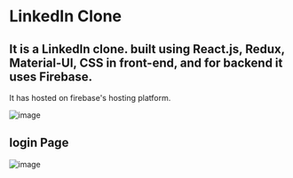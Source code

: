 # LinkedIn Clone

## It is a LinkedIn clone. built using React.js, Redux, Material-UI, CSS in front-end, and for backend it uses Firebase.
It has hosted on firebase's hosting platform.

![image](https://user-images.githubusercontent.com/73797796/135116586-223cb37d-9f96-4b7e-880a-a6f81faf51b3.png)

## login Page

![image](https://user-images.githubusercontent.com/73797796/135116697-31a3a0b5-63f6-4bd4-a8a4-e1d2c492e6ff.png)
